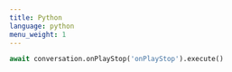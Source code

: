 ```yaml
---
title: Python
language: python
menu_weight: 1
---
```


```python
await conversation.onPlayStop('onPlayStop').execute()
```